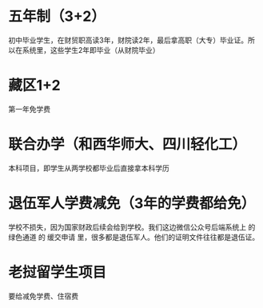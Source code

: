 # 五年制（3+2）
初中毕业学生，在财贸职高读3年，财院读2年，最后拿高职（大专）毕业证。所以在系统里，这些学生2年即毕业（从财院毕业）



# 藏区1+2
第一年免学费


# 联合办学（和西华师大、四川轻化工）
本科项目，即学生从两学校都毕业后直接拿本科学历

# 退伍军人学费减免（3年的学费都给免）
学校不损失，因为国家财政后续会给到学校。我们这边微信公众号后端系统上 的 绿色通道 的 缓交申请 里，很多都是退伍军人。他们的证明文件往往都是退伍证。


# 老挝留学生项目
要给减免学费、住宿费